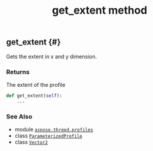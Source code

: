 ﻿---
title: get_extent method
second_title: Aspose.3D for Python via .NET API References
description: 
type: docs
weight: 50
url: /aspose.threed.profiles/parameterizedprofile/get_extent/
is_root: false
---

## get_extent {#}

Gets the extent in x and y dimension.


### Returns 


The extent of the profile


```python
def get_extent(self):
    ...
```





### See Also
* module [`aspose.threed.profiles`](../../)
* class [`ParameterizedProfile`](/3d/python-net/aspose.threed.profiles/parameterizedprofile)
* class [`Vector2`](/3d/python-net/aspose.threed.utilities/vector2)
